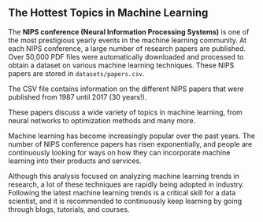 **The Hottest Topics in Machine Learning**
---
The **NIPS conference (Neural Information Processing Systems)** is one of the most prestigious yearly events in the machine learning community. 
At each NIPS conference, a large number of research papers are published. 
Over 50,000 PDF files were automatically downloaded and processed to obtain a dataset on various machine learning techniques. 
These NIPS papers are stored in <code>datasets/papers.csv</code>. 

The CSV file contains information on the different NIPS papers that were published from 1987 until 2017 (30 years!). 

These papers discuss a wide variety of topics in machine learning, from neural networks to optimization methods and many more.

<p>Machine learning has become increasingly popular over the past years. The number of NIPS conference papers has risen exponentially, and people are continuously looking for ways on how they can incorporate machine learning into their products and services.</p>
<p>Although this analysis focused on analyzing machine learning trends in research, a lot of these techniques are rapidly being adopted in industry. 
   Following the latest machine learning trends is a critical skill for a data scientist, and it is recommended to continuously keep learning by going through blogs, tutorials, and courses.</p>
